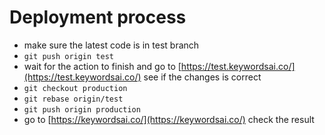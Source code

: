 
# Deployment process

- make sure the latest code is in test branch
- `git push origin test`
- wait for the action to finish and go to [https://test.keywordsai.co/](https://test.keywordsai.co/) see if the changes is correct
- `git checkout production`
- `git rebase origin/test`
- `git push origin production`
- go to [https://keywordsai.co/](https://keywordsai.co/) check the result
